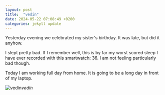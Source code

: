 ```yaml
---
layout: post
title:  "vedin"
date: 2024-05-22 07:08:49 +0200
categories: jekyll update
---
```


Yesterday evening we celebrated my sister's birthday. It was late, but did it anyhow.   

I slept pretty bad. If I remember well, this is by far my worst scored sleep I have ever recorded with this smartwatch: 36. I am not feeling particularly bad though.   

Today I am working full day from home. It is going to be a long day in front of my laptop.  





![vedin]()*vedin*&nbsp;



[jekyll-docs]: https://jekyllrb.com/docs/home
[jekyll-gh]:   https://github.com/jekyll/jekyll
[jekyll-talk]: https://talk.jekyllrb.com/
